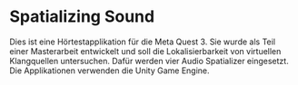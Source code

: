 # Spatializing Sound
Dies ist eine Hörtestapplikation für die Meta Quest 3. Sie wurde als Teil einer Masterarbeit entwickelt und soll die Lokalisierbarkeit von virtuellen Klangquellen untersuchen. Dafür werden vier Audio Spatializer eingesetzt. Die Applikationen verwenden die Unity Game Engine. 

